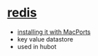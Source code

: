 # [redis](http://redis.io/)
* [installing it with MacPorts](http://blog.katsuma.tv/2010/03/start_redis.html)
* key value datastore
* used in hubot